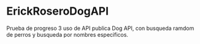# ErickRoseroDogAPI

Prueba de progreso 3 uso de API publica Dog API, con busqueda ramdom de perros y busqueda por nombres especificos.
